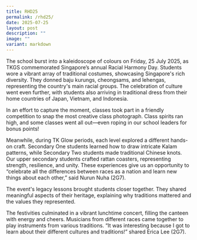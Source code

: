 ```yaml
---
title: RHD25
permalink: /rhd25/
date: 2025-07-25
layout: post
description: ""
image: ""
variant: markdown
---
```

<p>The school burst into a kaleidoscope of colours on Friday, 25 July 2025, as TKGS commemorated Singapore’s annual Racial Harmony Day. Students wore a vibrant array of traditional costumes, showcasing Singapore's rich diversity. They donned baju kurungs, cheongsams, and lehengas, representing the country's main racial groups. The celebration of culture went even further, with students also arriving in traditional dress from their home countries of Japan, Vietnam, and Indonesia.</p>

<p>In an effort to capture the moment, classes took part in a friendly competition to snap the most creative class photograph. Class spirits ran high, and some classes went all out—even roping in our school leaders for bonus points!</p>

<p>Meanwhile, during TK Glow periods, each level explored a different hands-on craft. Secondary One students learned how to draw intricate Kalam patterns, while Secondary Two students made traditional Chinese knots. Our upper secondary students crafted rattan coasters, representing strength, resilience, and unity. These experiences give us an opportunity to “celebrate all the differences between races as a nation and learn new things about each other,” said Nurun Nuha (2G7).</p>

<p>The event's legacy lessons brought students closer together. They shared meaningful aspects of their heritage, explaining why traditions mattered and the values they represented.</p>

<p>The festivities culminated in a vibrant lunchtime concert, filling the canteen with energy and cheers. Musicians from different races came together to play instruments from various traditions. “It was interesting because I got to learn about their different cultures and traditions!” shared Erica Lee (2G7).</p>